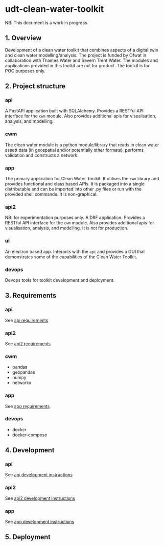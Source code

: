 # udt-clean-water-toolkit

NB: This document is a work in progress.

## 1. Overview

Development of a clean water toolkit that combines aspects of a digital twin and clean water modelling/analysis. The project is funded by Ofwat in collaboration with Thames Water and Severn Trent Water. The modules and applications provided in this toolkit are not for product. The toolkit is for POC purposes only.

## 2. Project structure

### api

A FastAPI application built with SQLAlchemy. Provides a RESTful API interface for the `cwm` module. Also provides additional apis for visualisation, analysis, and modelling.

### cwm

The clean water module is a python module/library that reads in clean water assett data (in geospatial and/or potentially other formats), performs validation and constructs a network.

### app

The primary application for Clean Water Toolkit. It utilises the `cwm` library and provides functional and class based APIs. It is packaged into a single distributable and can be imported into other .py files or run with the provided shell commands. It is non-graphical. 

### api2

NB: for experimentation purposes only. A DRF application. Provides a RESTful API interface for the `cwm` module. Also provides additional apis for visualisation, analysis, and modelling. It is not for production.

### ui

An electron based app. Interacts with the `api` and provides a GUI that demonstrates some of the capabilities of the Clean Water Toolkit.

### devops

Devops tools for toolkit development and deployment.


## 3. Requirements

### api

See [api requirements](api/README.md#1-requirements)

### api2

See [api2 requirements](api2/README.md#1-requirements)

### cwm

- pandas
- geopandas
- numpy
- networkx

### app

See [app requirements](app/README.md#1-requirements)

### devops

- docker
- docker-compose


## 4. Development

### api

See [api development instructions](api/README.md#2-development)

### api2

See [api2 development instructions](api2/README.md#2-development)

### app

See [app development instructions](app/README.md#2-development)

## 5. Deployment


